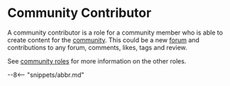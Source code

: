 <!-- SPDX-License-Identifier: CC-BY-4.0 -->
<!-- Copyright Contributors to the ODPi Egeria project. -->

# Community Contributor

A community contributor is a role for a community member 
who is able to create content for the [community](community.md).
This could be a new [forum](community-forum.md) and contributions to any forum, 
comments, likes, tags and review.

See [community roles](community-roles.md) for more information on the other roles.


--8<-- "snippets/abbr.md"